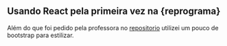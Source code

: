 ## Usando React pela primeira vez na {reprograma}

Além do que foi pedido pela professora no [repositorio](https://github.com/larigit/On10-TodasEmTEch-ReactI) utilizei um pouco de bootstrap para estilizar. 